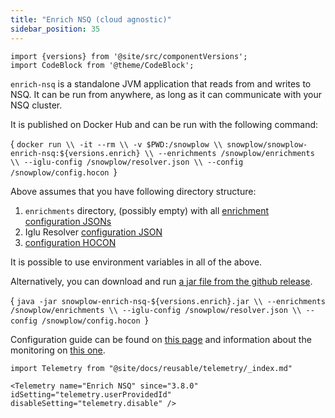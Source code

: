 ```yaml
---
title: "Enrich NSQ (cloud agnostic)"
sidebar_position: 35
---
```


```mdx-code-block
import {versions} from '@site/src/componentVersions';
import CodeBlock from '@theme/CodeBlock';
```

`enrich-nsq` is a standalone JVM application that reads from and writes to NSQ.
It can be run from anywhere, as long as it can communicate with your NSQ cluster.

It is published on Docker Hub and can be run with the following command:

<CodeBlock language="bash">{
`docker run \\
  -it --rm \\
  -v $PWD:/snowplow \\
  snowplow/snowplow-enrich-nsq:${versions.enrich} \\
  --enrichments /snowplow/enrichments \\
  --iglu-config /snowplow/resolver.json \\
  --config /snowplow/config.hocon
`}</CodeBlock>


Above assumes that you have following directory structure:

1. `enrichments` directory, (possibly empty) with all [enrichment configuration JSONs](/docs/getting-started-on-snowplow-open-source/setup-snowplow-on-gcp/setup-validation-and-enrich/add-additional-enrichments/index.md)
2. Iglu Resolver [configuration JSON](/docs/pipeline-components-and-applications/iglu/iglu-resolver/index.md)
3. [configuration HOCON](/docs/pipeline-components-and-applications/enrichment-components/configuration-reference/index.md)

It is possible to use environment variables in all of the above.

Alternatively, you can download and run [a jar file from the github release](https://github.com/snowplow/enrich/releases).

<CodeBlock language="bash">{
`java -jar snowplow-enrich-nsq-${versions.enrich}.jar \\
  --enrichments /snowplow/enrichments \\
  --iglu-config /snowplow/resolver.json \\
  --config /snowplow/config.hocon
`}</CodeBlock>

Configuration guide can be found on [this page](/docs/pipeline-components-and-applications/enrichment-components/configuration-reference/index.md) and information about the monitoring on [this one](/docs/pipeline-components-and-applications/enrichment-components/monitoring/index.md).

```mdx-code-block
import Telemetry from "@site/docs/reusable/telemetry/_index.md"

<Telemetry name="Enrich NSQ" since="3.8.0" idSetting="telemetry.userProvidedId" disableSetting="telemetry.disable" />
```